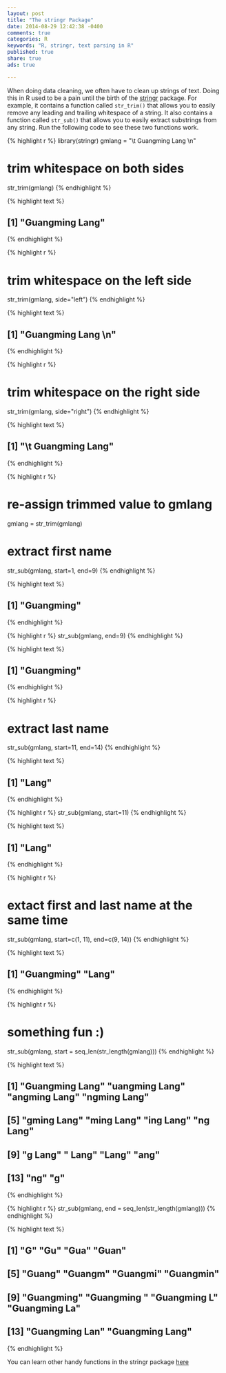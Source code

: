 ```yaml
---
layout: post
title: "The stringr Package"
date: 2014-08-29 12:42:38 -0400
comments: true
categories: R
keywords: "R, stringr, text parsing in R"
published: true
share: true
ads: true

---
```

When doing data cleaning, we often have to clean up strings of text. Doing this in R used to be a pain until the birth of the [stringr](http://cran.r-project.org/web/packages/stringr/index.html) package. For example, it contains a function called `str_trim()` that allows you to easily remove any leading and trailing whitespace of a string. It also contains a function called `str_sub()` that allows you to easily extract substrings from any string. Run the following code to see these two functions work.


{% highlight r %}
library(stringr)
gmlang = "\t Guangming Lang \n"

# trim whitespace on both sides
str_trim(gmlang)
{% endhighlight %}



{% highlight text %}
## [1] "Guangming Lang"
{% endhighlight %}



{% highlight r %}
# trim whitespace on the left side
str_trim(gmlang, side="left")
{% endhighlight %}



{% highlight text %}
## [1] "Guangming Lang \n"
{% endhighlight %}



{% highlight r %}
# trim whitespace on the right side
str_trim(gmlang, side="right")
{% endhighlight %}



{% highlight text %}
## [1] "\t Guangming Lang"
{% endhighlight %}



{% highlight r %}
# re-assign trimmed value to gmlang
gmlang = str_trim(gmlang)

# extract first name
str_sub(gmlang, start=1, end=9)
{% endhighlight %}



{% highlight text %}
## [1] "Guangming"
{% endhighlight %}



{% highlight r %}
str_sub(gmlang, end=9)
{% endhighlight %}



{% highlight text %}
## [1] "Guangming"
{% endhighlight %}



{% highlight r %}
# extract last name
str_sub(gmlang, start=11, end=14)
{% endhighlight %}



{% highlight text %}
## [1] "Lang"
{% endhighlight %}



{% highlight r %}
str_sub(gmlang, start=11)
{% endhighlight %}



{% highlight text %}
## [1] "Lang"
{% endhighlight %}



{% highlight r %}
# extact first and last name at the same time
str_sub(gmlang, start=c(1, 11), end=c(9, 14))
{% endhighlight %}



{% highlight text %}
## [1] "Guangming" "Lang"
{% endhighlight %}



{% highlight r %}
# something fun :)
str_sub(gmlang, start = seq_len(str_length(gmlang)))
{% endhighlight %}



{% highlight text %}
##  [1] "Guangming Lang" "uangming Lang"  "angming Lang"   "ngming Lang"   
##  [5] "gming Lang"     "ming Lang"      "ing Lang"       "ng Lang"       
##  [9] "g Lang"         " Lang"          "Lang"           "ang"           
## [13] "ng"             "g"
{% endhighlight %}



{% highlight r %}
str_sub(gmlang, end = seq_len(str_length(gmlang)))
{% endhighlight %}



{% highlight text %}
##  [1] "G"              "Gu"             "Gua"            "Guan"          
##  [5] "Guang"          "Guangm"         "Guangmi"        "Guangmin"      
##  [9] "Guangming"      "Guangming "     "Guangming L"    "Guangming La"  
## [13] "Guangming Lan"  "Guangming Lang"
{% endhighlight %}

You can learn other handy functions in the stringr package [here](http://cran.r-project.org/web/packages/stringr/stringr.pdf)

